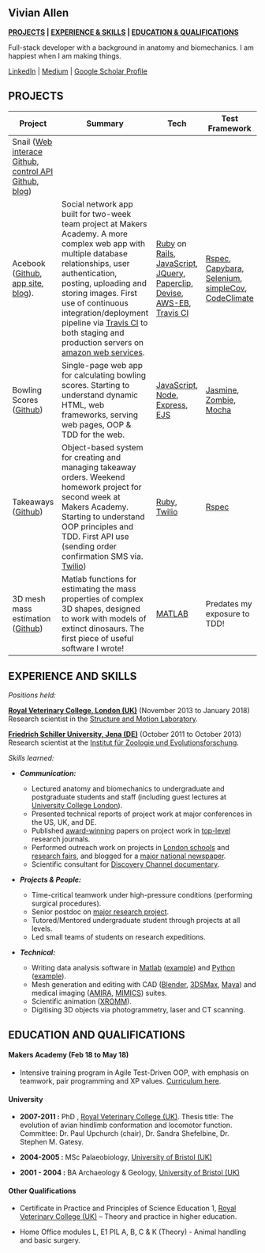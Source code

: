 ## Vivian Allen

**[PROJECTS](#projects) | [EXPERIENCE & SKILLS](#experience-and-skills) | [EDUCATION & QUALIFICATIONS](#education-and-qualifications)**

Full-stack developer with a background in anatomy and biomechanics. I am happiest when I am making things.

[LinkedIn](https://www.linkedin.com/in/vivian-allen-83b660147/) | [Medium](https://medium.com/@mrvivianallen_33899)  | [Google Scholar Profile](https://scholar.google.co.uk/citations?hl=en&user=_DZjWjoAAAAJ&view_op=list_works&gmla=AJsN-F6ofTZh1NWoDnec6di9KWZJRN94Tc6B7CNOkTfRmQYUvxQIhMs93l87A8QH6ocfVorucj2T6BriN7uzdbtqUhzyrgMwH2DZ9RvFL1AXOWlFlRsfMFo)

## PROJECTS
| Project | Summary | Tech  | Test Framework | Timeframe |
|--|--|--|--|--|
| Snail ([Web interace Github](https://github.com/snAIl-ML/snail_ML_server), [control API Github](https://github.com/snAIl-ML/snail-ML), [blog](https://medium.com/team-snail)) |
| Acebook ([Github](https://github.com/VivianAllen/acebook), [app site](http://acebook-fullstaxx-env.muc2hwru9t.eu-west-2.elasticbeanstalk.com/), [blog](https://medium.com/full-taxx)). | Social network app built for two-week team project at Makers Academy. A more complex web app with multiple database relationships, user authentication, posting, uploading and storing images. First use of continuous integration/deployment pipeline via [Travis CI](https://travis-ci.org/) to both staging and production servers on [amazon web services](https://aws.amazon.com/). | [Ruby](https://www.ruby-lang.org/en/) on [Rails](http://rubyonrails.org/), [JavaScript](https://www.javascript.com/), [JQuery](http://jquery.com/), [Paperclip](https://github.com/thoughtbot/paperclip), [Devise](https://github.com/plataformatec/devise), [AWS-EB](https://aws.amazon.com/elasticbeanstalk/), [Travis CI](https://travis-ci.org/) | [Rspec](http://rspec.info/), [Capybara](http://teamcapybara.github.io/capybara/), [Selenium](https://www.seleniumhq.org/projects/webdriver/), [simpleCov](https://github.com/colszowka/simplecov), [CodeClimate](https://codeclimate.com/) | Two weeks |
| Bowling Scores ([Github](https://github.com/VivianAllen/bowling-challenge))| Single-page web app for calculating bowling scores. Starting to understand dynamic HTML, web frameworks, serving web pages, OOP & TDD for the web. | [JavaScript](https://www.javascript.com/), [Node](https://nodejs.org/en/), [Express](https://expressjs.com/), [EJS](http://ejs.co/) | [Jasmine](https://jasmine.github.io/), [Zombie](http://zombie.js.org/), [Mocha](https://mochajs.org/) | Two days |
| Takeaways ([Github](https://github.com/VivianAllen/takeaway-challenge)) | Object-based system for creating and managing takeaway orders. Weekend homework project for second week at Makers Academy. Starting to understand OOP principles and TDD.  First API use (sending order confirmation SMS via. [Twilio](https://www.twilio.com/)) | [Ruby](https://www.ruby-lang.org/en/), [Twilio](https://www.twilio.com/) | [Rspec](http://rspec.info/) | One day |
| 3D mesh mass estimation ([Github](https://github.com/VivianAllen/obj_file_mass_properties)) | Matlab functions for estimating the mass properties of complex 3D shapes, designed to work with models of extinct dinosaurs. The first piece of useful software I wrote!  | [MATLAB](https://www.mathworks.com/products/matlab.html) | Predates my exposure to TDD! | Four weeks |


## EXPERIENCE AND SKILLS

*Positions held:*

**[Royal Veterinary College, London (UK)](https://www.rvc.ac.uk/)** (November 2013 to January 2018)  
Research scientist in the [Structure and Motion Laboratory](https://www.rvc.ac.uk/research/research-centres-and-facilities/structure-and-motion).

**[Friedrich Schiller University, Jena (DE)](https://www.uni-jena.de/en/start.html)** (October 2011 to October 2013)  
Research scientist at the [Institut für Zoologie und Evolutionsforschung](http://www.bpf.uni-jena.de/en/Institutes.html).

*Skills learned:*

- ***Communication:***

  - Lectured anatomy and biomechanics to undergraduate and postgraduate students and staff (including guest lectures at [University College London](https://www.ucl.ac.uk/)).
  - Presented technical reports of project work at major conferences in the US, UK, and DE.
  - Published [award-winning](https://www.rvc.ac.uk/research/news/general/journal-of-anatomy-runner-up-best-paper-prize) papers on project work in [top-level](https://www.nature.com/articles/nature12059) research journals.
  - Performed outreach work on projects in [London schools](https://dawndinos.com/home/outreach/) and [research fairs](https://www.rvc.ac.uk/research/research-centres-and-facilities/structure-and-motion/news/rvc-at-the-great-british-bioscience-festival-event-attracts-and-inspires-thousands), and blogged for a [major national newspaper](https://www.theguardian.com/science/lost-worlds/2014/mar/20/did-losing-their-tails-make-birds-cock-o-the-walk).  
  - Scientific consultant for [Discovery Channel documentary](https://press.discovery.com/emea/dsc/programs/clash-dinosaurs/).


- ***Projects & People:***

  - Time-critical teamwork under high-pressure conditions (performing surgical procedures).
  - Senior postdoc on [major research project](https://dawndinos.com/).
  - Tutored/Mentored undergraduate student through projects at all levels.
  - Led small teams of students on research expeditions.


- ***Technical:***

  - Writing data analysis software in [Matlab](https://www.mathworks.com/products/matlab.html) ([example](https://github.com/VivianAllen/obj_file_mass_properties)) and [Python](https://www.python.org/) ([example](https://github.com/VivianAllen/op-flow-locomotion-analysis)).
  - Mesh generation and editing with CAD ([Blender](https://www.blender.org/), [3DSMax](https://www.autodesk.co.uk/products/3ds-max/overview), [Maya](https://www.autodesk.co.uk/products/maya/overview)) and medical imaging ([AMIRA](https://www.fei.com/software/amira-3d-for-life-sciences/), [MIMICS](http://www.materialise.com/en/medical/software/mimics)) suites.
  - Scientific animation ([XROMM](http://www.xromm.org/)).
  - Digitising 3D objects via photogrammetry, laser and CT scanning.

## EDUCATION AND QUALIFICATIONS

#### Makers Academy (Feb 18 to May 18)  

- Intensive training program in Agile Test-Driven OOP, with emphasis on teamwork, pair programming and XP values. [Curriculum here](https://www.makersacademy.com/curriculum/).

#### University

- **2007-2011 :** PhD , [Royal Veterinary College (UK)](https://www.rvc.ac.uk/). Thesis title: The evolution of avian hindlimb conformation and locomotor function. <br/>Committee: Dr. Paul Upchurch (chair), Dr. Sandra Shefelbine, Dr. Stephen M. Gatesy.

- **2004-2005 :** MSc Palaeobiology, [University of Bristol (UK)](http://www.bristol.ac.uk/)

- **2001 - 2004 :** BA Archaeology & Geology, [University of Bristol (UK)](http://www.bristol.ac.uk/)


#### Other Qualifications

- Certificate in Practice and Principles of Science Education 1, [Royal Veterinary College (UK)](https://www.rvc.ac.uk/) – Theory and practice in higher education.

- Home Office modules L, E1 PIL A, B, C & K (Theory) - Animal handling and basic surgery.
